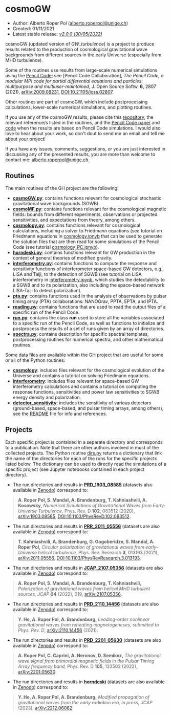 # cosmoGW

* Author: Alberto Roper Pol (alberto.roperpol@unige.ch)
* Created: 01/11/2021
* Latest stable release: [*v2.0.0 (30/05/2022)*](https://zenodo.org/record/6045844)

cosmoGW (updated version of *GW_turbulence*) is a project to produce results related to the production of cosmological gravitational wave backgrounds from different sources in the early Universe (especially from MHD turbulence).

Some of the routines use results from large-scale numerical simulations using the [Pencil Code](https://github.com/pencil-code);
see [Pencil Code Collaboration], *The Pencil Code, a modular MPI code for partial differential equations and particles: multipurpose and multiuser-maintained,* J. Open Source Softw. **6**, 2807 (2021), [arXiv:2009.08231](https://arxiv.org/abs/2009.08231), [DOI:10.21105/joss.02807](https://joss.theoj.org/papers/10.21105/joss.02807).

Other routines are part of cosmoGW, which include postprocessing calculations, lower-scale numerical simulations, and plotting routines.

If you use any of the cosmoGW results, please cite this [repository](https://zenodo.org/record/6045844), the relevant reference/s listed in the routines, and the [Pencil Code paper](https://joss.theoj.org/papers/10.21105/joss.02807) and [code](https://github.com/pencil-code) when the results are based on Pencil Code simulations. I would also love to hear about your work, so don't dout to send me an email and tell me about your project!

If you have any issues, comments, suggestions, or you are just interested in discussing any of the presented results, you are more than welcome to contact me: alberto.roperpol@unige.ch.

## Routines

The main routines of the GH project are the following:

* [**cosmoGW.py**](cosmoGW.py): contains functions relevant for cosmological stochastic gravitational wave backgrounds (SGWB).
* [**cosmoMF.py**](cosmoMF.py): contains functions relevant for the cosmological magnetic fields: bounds from different experiments, observations or projected sensitivities, and expectations from theory, among others.
* [**cosmology.py**](cosmology.py): contains functions relevant for cosmological calculations, including a solver to Friedmann equations (see tutorial on Friedmann equations in [cosmology.ipnyb](cosmology/cosmology.ipynb) that can be used to generate the solution files that are then read for some simulations of the Pencil Code (see tutorial [cosmology_PC.ipnyb](cosmology/cosmology_PC.ipynb)).
* [**horndeski.py**](horndeski.py): contains functions relevant for GW production in the context of general theories of modified gravity.
* [**interferometry.py**](interferometry.py): contains functions to compute the response and sensitivity functions of interferometer space-based GW detectors, e.g., LISA and Taiji, to the detection of SGWB (see tutorial on LISA interferometry in [interferometry.ipynb](interferometry/interferometry.ipynb), which studies the detectability to a SGWB and to its polarization, also including the space-based network LISA-Taiji to detect polarization).
* [**pta.py**](pta.py): contains functions used in the analysis of observations by pulsar timing array (PTA) collaborations: NANOGrav, PPTA, EPTA, and IPTA.
* [**reading.py**](reading.py): contains functions that are used to read the output files of a specific run of the Pencil Code.
* [**run.py**](run.py): contains the class **run** used to store all the variables associated to a specific run of the Pencil Code, as well as functions to initialize and postprocess the results of a set of runs given by an array of directories.
* [**spectra.py**](spectra.py): contains description for specific spectral templates, postprocessing routines for numerical spectra, and other mathematical routines.

Some data files are available within the GH project that are useful for some or all of the Python routines:
* [**cosmology**](cosmology): includes files relevant for the cosmological evolution of the Universe and contains a tutorial on solving Friedmann equations.
* [**interferometry**](interferometry): includes files relevant for space-based GW interferometry calculations and contains a tutorial on computing the response functions, sensitivities and power law sensitivities to SGWB energy density and polarization.
* [**detector_sensitivity**](detector_sensitivity): includes the sensitivity of various detectors (ground-based, space-based, and pulsar timing arrays, among others), see the [README](detector_sensitivity/README.md) file for info and references.

## Projects

Each specific project is contained in a separate directory and corresponds to a publication. Note that there are other authors involved in most of the collected projects. The Python routine [dirs.py](dirs.py) returns a dictionary that link the name of the directories for each of the runs for the specific projects listed below. The dictionary can be used to directly read the simulations of a specific project (see Jupyter notebooks contained in each project directory).

* The run directories and results in [**PRD_1903_08585**](PRD_1903_08585) (datasets also available in [Zenodo](https://zenodo.org/record/3692072)) correspond to:
> **A. Roper Pol, S. Mandal, A. Brandenburg, T. Kahniashvili, A. Kosowsky,** *Numerical Simulations of Gravitational Waves from Early-Universe Turbulence,* Phys. Rev. D **102**, 083512 (2020), [arXiv:1903.08585](https://arxiv.org/abs/1903.08585),
[DOI:10.1103/PhysRevD.102.083512](https://doi.org/10.1103/PhysRevD.102.083512).

* The run directories and results in [**PRR_2011_05556**](PRR_2011_05556) (datasets are also available in [Zenodo](https://zenodo.org/record/4256906)) correspond to:
> **T. Kahniashvili, A. Brandenburg, G. Gogoberidze, S. Mandal, A. Roper Pol,** *Circular polarization of gravitational waves from early-Universe helical turbulence,* Phys. Rev. Research **3**, 013193 (2021), [arXiv:2011.05556](https://arxiv.org/abs/2011.05556),
[DOI:10.1103/PhysRevResearch.3.013193](https://journals.aps.org/prresearch/abstract/10.1103/PhysRevResearch.3.013193).

* The run directories and results in [**JCAP_2107_05356**](JCAP_2107_05356) (datasets are also available in [Zenodo](https://zenodo.org/record/5525504)) correspond to:
> **A. Roper Pol, S. Mandal, A. Brandenburg, T. Kahniashvili,** *Polarization of gravitational waves from helical MHD turbulent sources,*
*JCAP* **04** (2022), 019, [arXiv:2107.05356](https://arxiv.org/abs/2107.05356).

* The run directories and results in [**PRD_2110_14456**](PRD_2110_14456) (datasets are also available in [Zenodo](https://zenodo.org/record/5603013)) correspond to:
> **Y. He, A. Roper Pol, A. Brandenburg,** *Leading-order nonlinear gravitational waves from reheating magnetogeneses,* *submitted to
Phys. Rev. D*, [arXiv:2110.14456](https://arxiv.org/abs/2110.14456) (2021).

* The run directories and results in [**PRD_2201_05630**](PRD_2201_05630) (datasets are also available in [Zenodo](https://zenodo.org/record/5782752)) correspond to:
> **A. Roper Pol, C. Caprini, A. Neronov, D. Semikoz,** *The gravitational wave signal from primordial magnetic fields in the Pulsar
Timing Array frequency band,* Phys. Rev. D **105**, 123502 (2022), [arXiv:2201.05630](https://arxiv.org/abs/2201.05630).

* The run directories and results in [**horndeski**](horndeski) (datasets are also available in
[Zenodo](https://zenodo.org/record/7408601)) correspond to:
> **Y. He, A. Roper Pol, A. Brandenburg,** *Modified propagation of gravitational waves from the early radiation era,*
*in press, JCAP* (2023), [arXiv:2212.06082](https://arxiv.org/abs/2212.06082).

